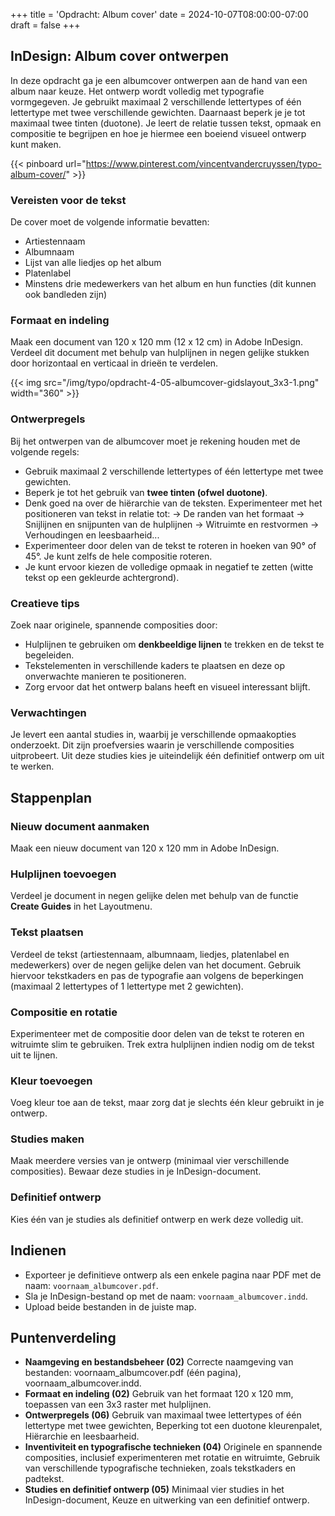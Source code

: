 +++
title = 'Opdracht: Album cover'
date = 2024-10-07T08:00:00-07:00
draft = false
+++

## InDesign: Album cover ontwerpen

In deze opdracht ga je een albumcover ontwerpen aan de hand van een album naar keuze. Het ontwerp wordt volledig met typografie vormgegeven. Je gebruikt maximaal 2 verschillende lettertypes of één lettertype met twee verschillende gewichten. Daarnaast beperk je je tot maximaal twee tinten (duotone). Je leert de relatie tussen tekst, opmaak en compositie te begrijpen en hoe je hiermee een boeiend visueel ontwerp kunt maken.

{{< pinboard url="https://www.pinterest.com/vincentvandercruyssen/typo-album-cover/" >}}

### Vereisten voor de tekst
De cover moet de volgende informatie bevatten:
- Artiestennaam
- Albumnaam
- Lijst van alle liedjes op het album
- Platenlabel
- Minstens drie medewerkers van het album en hun functies (dit kunnen ook bandleden zijn)

### Formaat en indeling
Maak een document van 120 x 120 mm (12 x 12 cm) in Adobe InDesign. Verdeel dit document met behulp van hulplijnen in negen gelijke stukken door horizontaal en verticaal in drieën te verdelen.

{{< img src="/img/typo/opdracht-4-05-albumcover-gidslayout_3x3-1.png" width="360" >}}

### Ontwerpregels
Bij het ontwerpen van de albumcover moet je rekening houden met de volgende regels:
- Gebruik maximaal 2 verschillende lettertypes of één lettertype met twee gewichten.
- Beperk je tot het gebruik van **twee tinten (ofwel duotone)**.
- Denk goed na over de hiërarchie van de teksten. Experimenteer met het positioneren van tekst in relatie tot: → De randen van het formaat → Snijlijnen en snijpunten van de hulplijnen → Witruimte en restvormen → Verhoudingen en leesbaarheid...
- Experimenteer door delen van de tekst te roteren in hoeken van 90° of 45°. Je kunt zelfs de hele compositie roteren.
- Je kunt ervoor kiezen de volledige opmaak in negatief te zetten (witte tekst op een gekleurde achtergrond).
  
### Creatieve tips
Zoek naar originele, spannende composities door:
- Hulplijnen te gebruiken om **denkbeeldige lijnen** te trekken en de tekst te begeleiden.
- Tekstelementen in verschillende kaders te plaatsen en deze op onverwachte manieren te positioneren.
- Zorg ervoor dat het ontwerp balans heeft en visueel interessant blijft.

### Verwachtingen
Je levert een aantal studies in, waarbij je verschillende opmaakopties onderzoekt. Dit zijn proefversies waarin je verschillende composities uitprobeert. Uit deze studies kies je uiteindelijk één definitief ontwerp om uit te werken.

## Stappenplan

### Nieuw document aanmaken
Maak een nieuw document van 120 x 120 mm in Adobe InDesign. 

### Hulplijnen toevoegen
Verdeel je document in negen gelijke delen met behulp van de functie **Create Guides** in het Layoutmenu.

### Tekst plaatsen
Verdeel de tekst (artiestennaam, albumnaam, liedjes, platenlabel en medewerkers) over de negen gelijke delen van het document. Gebruik hiervoor tekstkaders en pas de typografie aan volgens de beperkingen (maximaal 2 lettertypes of 1 lettertype met 2 gewichten).

### Compositie en rotatie
Experimenteer met de compositie door delen van de tekst te roteren en witruimte slim te gebruiken. Trek extra hulplijnen indien nodig om de tekst uit te lijnen.

### Kleur toevoegen
Voeg kleur toe aan de tekst, maar zorg dat je slechts één kleur gebruikt in je ontwerp.

### Studies maken
Maak meerdere versies van je ontwerp (minimaal vier verschillende composities). Bewaar deze studies in je InDesign-document.

### Definitief ontwerp
Kies één van je studies als definitief ontwerp en werk deze volledig uit.

## Indienen
- Exporteer je definitieve ontwerp als een enkele pagina naar PDF met de naam: `voornaam_albumcover.pdf`.  
- Sla je InDesign-bestand op met de naam: `voornaam_albumcover.indd`.  
- Upload beide bestanden in de juiste map.  

## Puntenverdeling

- **Naamgeving en bestandsbeheer (02)** Correcte naamgeving van bestanden: voornaam_albumcover.pdf (één pagina), voornaam_albumcover.indd.
- **Formaat en indeling (02)** Gebruik van het formaat 120 x 120 mm, toepassen van een 3x3 raster met hulplijnen.
- **Ontwerpregels (06)** Gebruik van maximaal twee lettertypes of één lettertype met twee gewichten, Beperking tot een duotone kleurenpalet, Hiërarchie en leesbaarheid.
- **Inventiviteit en typografische technieken (04)** Originele en spannende composities, inclusief experimenteren met rotatie en witruimte, Gebruik van verschillende typografische technieken, zoals tekstkaders en padtekst.
- **Studies en definitief ontwerp (05)** Minimaal vier studies in het InDesign-document, Keuze en uitwerking van een definitief ontwerp.
